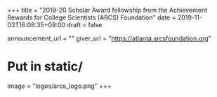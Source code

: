 +++
title = "2019-20 Scholar Award fellowship from the Achievement Rewards for College Scientists (ARCS) Foundation"
date = 2019-11-03T16:08:35+09:00
draft = false

announcement_url = ""
giver_url = "https://atlanta.arcsfoundation.org"

# Put in static/
image = "logos/arcs_logo.png"
+++
